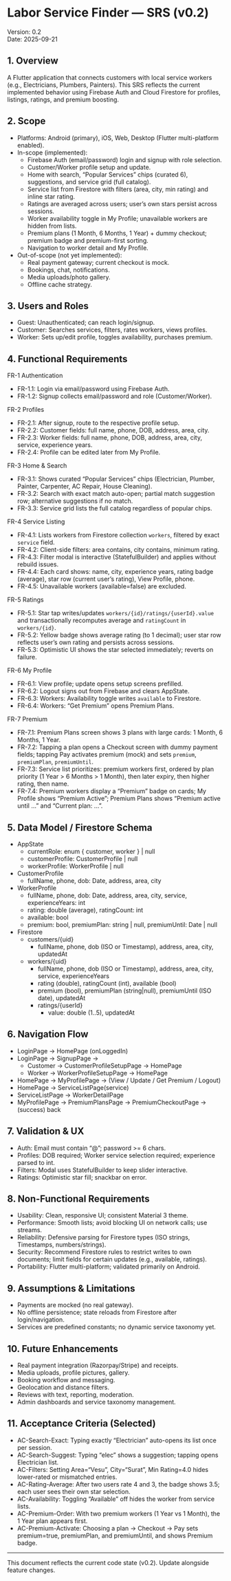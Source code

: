 # Labor Service Finder — SRS (v0.2)

Version: 0.2  
Date: 2025-09-21

## 1. Overview
A Flutter application that connects customers with local service workers (e.g., Electricians, Plumbers, Painters). This SRS reflects the current implemented behavior using Firebase Auth and Cloud Firestore for profiles, listings, ratings, and premium boosting.

## 2. Scope
- Platforms: Android (primary), iOS, Web, Desktop (Flutter multi-platform enabled).
- In-scope (implemented):
  - Firebase Auth (email/password) login and signup with role selection.
  - Customer/Worker profile setup and update.
  - Home with search, “Popular Services” chips (curated 6), suggestions, and service grid (full catalog).
  - Service list from Firestore with filters (area, city, min rating) and inline star rating.
  - Ratings are averaged across users; user’s own stars persist across sessions.
  - Worker availability toggle in My Profile; unavailable workers are hidden from lists.
  - Premium plans (1 Month, 6 Months, 1 Year) + dummy checkout; premium badge and premium-first sorting.
  - Navigation to worker detail and My Profile.
- Out-of-scope (not yet implemented):
  - Real payment gateway; current checkout is mock.
  - Bookings, chat, notifications.
  - Media uploads/photo gallery.
  - Offline cache strategy.

## 3. Users and Roles
- Guest: Unauthenticated; can reach login/signup.
- Customer: Searches services, filters, rates workers, views profiles.
- Worker: Sets up/edit profile, toggles availability, purchases premium.

## 4. Functional Requirements
FR-1 Authentication
- FR-1.1: Login via email/password using Firebase Auth.
- FR-1.2: Signup collects email/password and role (Customer/Worker).

FR-2 Profiles
- FR-2.1: After signup, route to the respective profile setup.
- FR-2.2: Customer fields: full name, phone, DOB, address, area, city.
- FR-2.3: Worker fields: full name, phone, DOB, address, area, city, service, experience years.
- FR-2.4: Profile can be edited later from My Profile.

FR-3 Home & Search
- FR-3.1: Shows curated “Popular Services” chips (Electrician, Plumber, Painter, Carpenter, AC Repair, House Cleaning).
- FR-3.2: Search with exact match auto-open; partial match suggestion row; alternative suggestions if no match.
- FR-3.3: Service grid lists the full catalog regardless of popular chips.

FR-4 Service Listing
- FR-4.1: Lists workers from Firestore collection `workers`, filtered by exact `service` field.
- FR-4.2: Client-side filters: area contains, city contains, minimum rating.
- FR-4.3: Filter modal is interactive (StatefulBuilder) and applies without rebuild issues.
- FR-4.4: Each card shows: name, city, experience years, rating badge (average), star row (current user’s rating), View Profile, phone.
- FR-4.5: Unavailable workers (available=false) are excluded.

FR-5 Ratings
- FR-5.1: Star tap writes/updates `workers/{id}/ratings/{userId}.value` and transactionally recomputes average and `ratingCount` in `workers/{id}`.
- FR-5.2: Yellow badge shows average rating (to 1 decimal); user star row reflects user’s own rating and persists across sessions.
- FR-5.3: Optimistic UI shows the star selected immediately; reverts on failure.

FR-6 My Profile
- FR-6.1: View profile; update opens setup screens prefilled.
- FR-6.2: Logout signs out from Firebase and clears AppState.
- FR-6.3: Workers: Availability toggle writes `available` to Firestore.
- FR-6.4: Workers: “Get Premium” opens Premium Plans.

FR-7 Premium
- FR-7.1: Premium Plans screen shows 3 plans with large cards: 1 Month, 6 Months, 1 Year.
- FR-7.2: Tapping a plan opens a Checkout screen with dummy payment fields; tapping Pay activates premium (mock) and sets `premium`, `premiumPlan`, `premiumUntil`.
- FR-7.3: Service list prioritizes: premium workers first, ordered by plan priority (1 Year > 6 Months > 1 Month), then later expiry, then higher rating, then name.
- FR-7.4: Premium workers display a “Premium” badge on cards; My Profile shows “Premium Active”; Premium Plans shows “Premium active until …” and “Current plan: …”.

## 5. Data Model / Firestore Schema
- AppState
  - currentRole: enum { customer, worker } | null
  - customerProfile: CustomerProfile | null
  - workerProfile: WorkerProfile | null
- CustomerProfile
  - fullName, phone, dob: Date, address, area, city
- WorkerProfile
  - fullName, phone, dob: Date, address, area, city, service, experienceYears: int
  - rating: double (average), ratingCount: int
  - available: bool
  - premium: bool, premiumPlan: string | null, premiumUntil: Date | null
- Firestore
  - customers/{uid}
    - fullName, phone, dob (ISO or Timestamp), address, area, city, updatedAt
  - workers/{uid}
    - fullName, phone, dob (ISO or Timestamp), address, area, city, service, experienceYears
    - rating (double), ratingCount (int), available (bool)
    - premium (bool), premiumPlan (string|null), premiumUntil (ISO date), updatedAt
    - ratings/{userId}
      - value: double (1..5), updatedAt

## 6. Navigation Flow
- LoginPage → HomePage (onLoggedIn)
- LoginPage → SignupPage →
  - Customer → CustomerProfileSetupPage → HomePage
  - Worker → WorkerProfileSetupPage → HomePage
- HomePage → MyProfilePage → (View / Update / Get Premium / Logout)
- HomePage → ServiceListPage(service)
- ServiceListPage → WorkerDetailPage
- MyProfilePage → PremiumPlansPage → PremiumCheckoutPage → (success) back

## 7. Validation & UX
- Auth: Email must contain “@”; password >= 6 chars.
- Profiles: DOB required; Worker service selection required; experience parsed to int.
- Filters: Modal uses StatefulBuilder to keep slider interactive.
- Ratings: Optimistic star fill; snackbar on error.

## 8. Non-Functional Requirements
- Usability: Clean, responsive UI; consistent Material 3 theme.
- Performance: Smooth lists; avoid blocking UI on network calls; use streams.
- Reliability: Defensive parsing for Firestore types (ISO strings, Timestamps, numbers/strings).
- Security: Recommend Firestore rules to restrict writes to own documents; limit fields for certain updates (e.g., available, ratings).
- Portability: Flutter multi-platform; validated primarily on Android.

## 9. Assumptions & Limitations
- Payments are mocked (no real gateway).
- No offline persistence; state reloads from Firestore after login/navigation.
- Services are predefined constants; no dynamic service taxonomy yet.

## 10. Future Enhancements
- Real payment integration (Razorpay/Stripe) and receipts.
- Media uploads, profile pictures, gallery.
- Booking workflow and messaging.
- Geolocation and distance filters.
- Reviews with text, reporting, moderation.
- Admin dashboards and service taxonomy management.

## 11. Acceptance Criteria (Selected)
- AC-Search-Exact: Typing exactly “Electrician” auto-opens its list once per session.
- AC-Search-Suggest: Typing “elec” shows a suggestion; tapping opens Electrician list.
- AC-Filters: Setting Area=“Vesu”, City=“Surat”, Min Rating=4.0 hides lower-rated or mismatched entries.
- AC-Rating-Average: After two users rate 4 and 3, the badge shows 3.5; each user sees their own star selection.
- AC-Availability: Toggling “Available” off hides the worker from service lists.
- AC-Premium-Order: With two premium workers (1 Year vs 1 Month), the 1 Year plan appears first.
- AC-Premium-Activate: Choosing a plan → Checkout → Pay sets premium=true, premiumPlan, and premiumUntil, and shows Premium badge.

---
This document reflects the current code state (v0.2). Update alongside feature changes.
